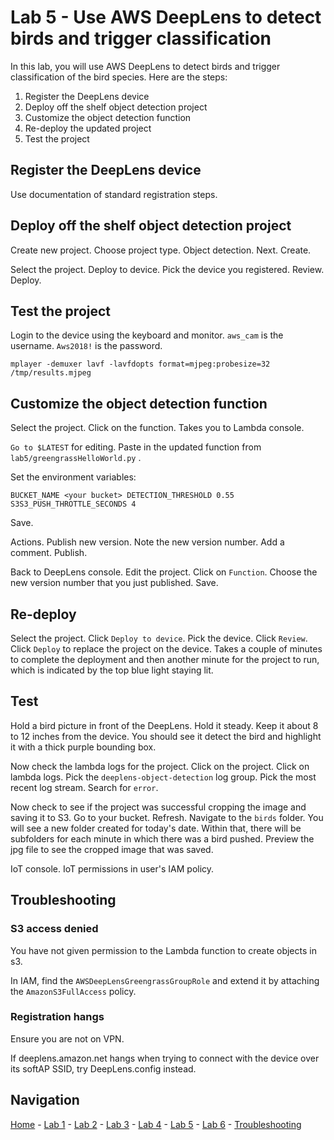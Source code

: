 # Lab 5 - Use AWS DeepLens to detect birds and trigger classification

In this lab, you will use AWS DeepLens to detect birds and trigger classification of the bird species.  Here are the steps:

1. Register the DeepLens device
2. Deploy off the shelf object detection project
3. Customize the object detection function
4. Re-deploy the updated project
5. Test the project

## Register the DeepLens device

Use documentation of standard registration steps.

## Deploy off the shelf object detection project

Create new project.  Choose project type.  Object detection. Next. Create.

Select the project.  Deploy to device.  Pick the device you registered.  Review.  Deploy.

## Test the project

Login to the device using the keyboard and monitor.  `aws_cam` is the username.  `Aws2018!` is the password.

`mplayer -demuxer lavf -lavfdopts format=mjpeg:probesize=32 /tmp/results.mjpeg`

## Customize the object detection function

Select the project.  Click on the function.  Takes you to Lambda console.

`Go to $LATEST` for editing. Paste in the updated function from `lab5/greengrassHelloWorld.py` .

Set the environment variables:

`BUCKET_NAME <your bucket>
DETECTION_THRESHOLD 0.55
S3S3_PUSH_THROTTLE_SECONDS 4`

Save.

Actions. Publish new version. Note the new version number.  Add a comment. Publish.

Back to DeepLens console.  Edit the project.  Click on `Function`.  Choose the new version number that you just published. Save.

## Re-deploy

Select the project.  Click `Deploy to device`.  Pick the device.  Click `Review`.  Click `Deploy` to replace the project on the device.  Takes a couple of minutes to complete the deployment and then another minute for the project to run, which is indicated by the top blue light staying lit.

## Test

Hold a bird picture in front of the DeepLens.  Hold it steady.  Keep it about 8 to 12 inches from the device.  You should see it detect the bird and highlight it with a thick purple bounding box.

Now check the lambda logs for the project.  Click on the project.  Click on lambda logs.  Pick the `deeplens-object-detection` log group.  Pick the most recent log stream.  Search for `error`.

Now check to see if the project was successful cropping the image and saving it to S3.  Go to your bucket.  Refresh. Navigate to the `birds` folder.  You will see a new folder created for today's date.  Within that, there will be subfolders for each minute in which there was a bird pushed.  Preview the jpg file to see the cropped image that was saved.

IoT console.  IoT permissions in user's IAM policy.

## Troubleshooting

### S3 access denied

You have not given permission to the Lambda function to create objects in s3.

In IAM, find the `AWSDeepLensGreengrassGroupRole` and extend it by attaching the `AmazonS3FullAccess` policy.

### Registration hangs

Ensure you are not on VPN.

If deeplens.amazon.net hangs when trying to connect with the device over its softAP SSID, try DeepLens.config instead.

## Navigation

[Home](../README.md) - [Lab 1](lab1-image-prep.md) - [Lab 2](lab2-train-model.md) - [Lab 3](lab3-host-model.md) - [Lab 4](lab4-trigger-inference-from-s3.md) - [Lab 5](lab5-deeplens-detect-and-classify.md) - [Lab 6](lab6-text-notification.md) - [Troubleshooting](troubleshooting.md)
